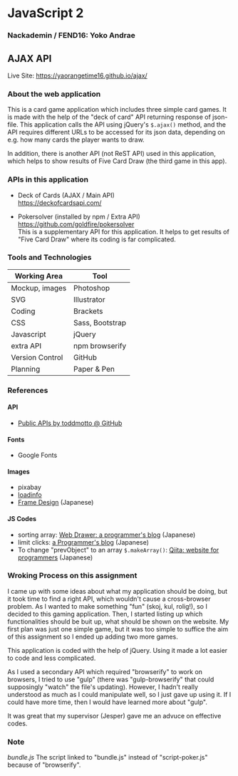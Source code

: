 # JavaScript 2
### Nackademin / FEND16: Yoko Andrae

## AJAX API

Live Site:  https://yaorangetime16.github.io/ajax/

### About the web application
This is a card game application which includes three simple card games. It is made with the help of the "deck of card" API returning response of json-file.
This application calls the API using jQuery's `$.ajax()` method, and the API requires different URLs to be accessed for its json data, depending on e.g. how many cards the player wants to draw.

In addition, there is another API (not ReST API) used in this application, which helps to show results of Five Card Draw (the third game in this app).

### APIs in this application
* Deck of Cards (AJAX / Main API)  
https://deckofcardsapi.com/

* Pokersolver (installed by npm / Extra API)  
https://github.com/goldfire/pokersolver  
This is a supplementary API for this application.
It helps to get results of "Five Card Draw" where its coding is far complicated.

### Tools and Technologies
|Working Area | Tool|
|-----|-----|
|Mockup, images|Photoshop|
|SVG|Illustrator|
|Coding|Brackets|
|CSS|Sass, Bootstrap|
|Javascript|jQuery|
|extra API|npm browserify|
|Version Control|GitHub|
|Planning|Paper & Pen|

### References

#### API
* [Public APIs by toddmotto @ GitHub](https://github.com/toddmotto/public-apis)

#### Fonts
* Google Fonts

#### Images
* pixabay
* [loadinfo](http://www.loadinfo.net/)
* [Frame Design](http://frames-design.com/) (Japanese)

#### JS Codes
* sorting array: 
[Web Drawer: a programmer's blog](http://webdrawer.net/javascript/jssort.html) (Japanese)
* limit clicks: 
[a Programmer's blog](https://halkyo.wordpress.com/2016/03/25/jquery-%E6%8C%87%E5%AE%9A%E3%81%AE%E3%82%AF%E3%83%AA%E3%83%83%E3%82%AF%E5%9B%9E%E6%95%B0%E3%81%A7class%E3%82%92%E4%BB%98%E5%8A%A0/) (Japanese)
* To change "prevObject" to an array `$.makeArray()`: 
[Qiita: website for programmers](http://qiita.com/kazu56/items/0d49adc864bed0ed4fa2) (Japanese)

### Wroking Process on this assignment
I came up with some ideas about what my application should be doing, but it took time to find a right API, which wouldn't cause a cross-browser problem. As I wanted to make something "fun" (skoj, kul, rolig!), so I decided to this gaming application. Then, I started listing up which functionalities should be buit up, what should be shown on the website.  My first plan was just one simple game, but it was too simple to suffice the aim of this assignment so I ended up adding two more games. 

This application is coded with the help of jQuery. Using it made a lot easier to code and less complicated.

  As I used a secondary API which required "browserify" to work on browsers, I tried to use "gulp" (there was "gulp-browserify" that could supposingly "watch" the file's updating). However, I hadn't really understood as much as I could manipulate well, so I just gave up using it. If I could have more time, then I would have learned more about "gulp".
  
  It was great that my supervisor (Jesper) gave me an advuce on effective codes.
  
  ### Note
  *bundle.js*  The script linked to "bundle.js" instead of "script-poker.js" because of "browserify".